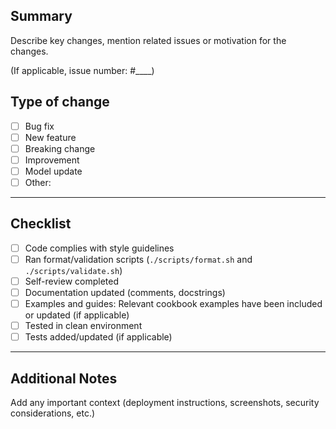 ## Summary

Describe key changes, mention related issues or motivation for the changes.

(If applicable, issue number: #\_\_\_\_)

## Type of change

- [ ] Bug fix
- [ ] New feature
- [ ] Breaking change
- [ ] Improvement
- [ ] Model update
- [ ] Other:

---

## Checklist

- [ ] Code complies with style guidelines
- [ ] Ran format/validation scripts (`./scripts/format.sh` and `./scripts/validate.sh`)
- [ ] Self-review completed
- [ ] Documentation updated (comments, docstrings)
- [ ] Examples and guides: Relevant cookbook examples have been included or updated (if applicable)
- [ ] Tested in clean environment
- [ ] Tests added/updated (if applicable)

---

## Additional Notes

Add any important context (deployment instructions, screenshots, security considerations, etc.)
